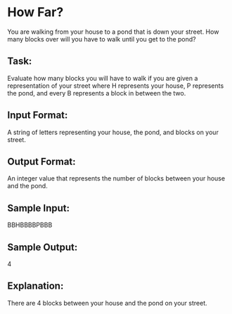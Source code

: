 # How Far?  

You are walking from your house to a pond that is down your street. 
How many blocks over will you have to walk until you get to the pond?

## Task: 
Evaluate how many blocks you will have to walk if you are given a representation of your street where H represents your house, P represents the pond, and every B represents a block in between the two.

## Input Format: 
A string of letters representing your house, the pond, and blocks on your street.

## Output Format: 
An integer value that represents the number of blocks between your house and the pond.

## Sample Input: 
BBHBBBBPBBB

## Sample Output: 
4

## Explanation: 
There are 4 blocks between your house and the pond on your street.
